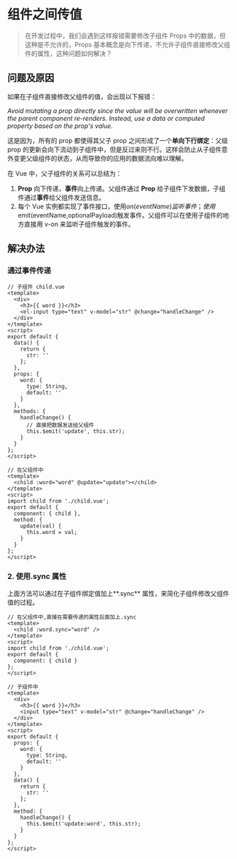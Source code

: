 # 组件之间传值

> 在开发过程中，我们会遇到这样报错需要修改子组件 Props 中的数据，但这种是不允许的，Props 基本概念是向下传递，不允许子组件直接修改父组件的属性，这种问题如何解决？

## 问题及原因

如果在子组件直接修改父组件的值，会出现以下报错：

_Avoid mutating a prop directly since the value will be overwritten whenever the parent component re-renders. Instead, use a data or computed property based on the prop's value._

这是因为，所有的 prop 都使得其父子 prop 之间形成了一个**单向下行绑定**：父级 prop 的更新会向下流动到子组件中，但是反过来则不行。这样会防止从子组件意外变更父级组件的状态，从而导致你的应用的数据流向难以理解。

在 Vue 中，父子组件的关系可以总结为：

1. **Prop** 向下传递，**事件**向上传递。父组件通过 **Prop** 给子组件下发数据，子组件通过**事件**给父组件发送信息。
2. 每个 Vue 实例都实现了事件接口，使用$on(eventName)监听事件；使用$emit(eventName,optionalPayload)触发事件。父组件可以在使用子组件的地方直接用 v-on 来监听子组件触发的事件。

## 解决办法

### 通过事件传递

```vue
// 子组件 child.vue
<template>
  <div>
    <h3>{{ word }}</h3>
    <el-input type="text" v-model="str" @change="handleChange" />
  </div>
</template>
<script>
export default {
  data() {
    return {
      str: ''
    };
  },
  props: {
    word: {
      type: String,
      default: ''
    }
  },
  methods: {
    handleChange() {
      // 直接把数据发送给父组件
      this.$emit('update', this.str);
    }
  }
};
</script>
```

```vue
// 在父组件中
<template>
  <child :word="word" @update="update"></child>
</template>
<script>
import child from './child.vue';
export default {
  component: { child },
  method: {
    update(val) {
      this.word = val;
    }
  }
};
</script>
```

### 2. 使用.sync 属性

上面方法可以通过在子组件绑定值加上**.sync** 属性，来简化子组件修改父组件值的过程。

```vue
// 在父组件中,直接在需要传递的属性后面加上.sync
<template>
  <child :word.sync="word" />
</template>
<script>
import child from './child.vue';
export default {
  component: { child }
};
</script>
```

```vue
// 子组件中
<template>
  <div>
    <h3>{{ word }}</h3>
    <input type="text" v-model="str" @change="handleChange" />
  </div>
</template>
<script>
export default {
  props: {
    word: {
      type: String,
      default: ''
    }
  },
  data() {
    return {
      str: ''
    };
  },
  method: {
    handleChange() {
      this.$emit('update:word', this.str);
    }
  }
};
</script>
```
